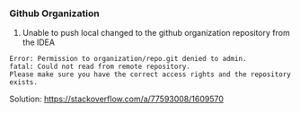 ### Github Organization

1. Unable to push local changed to the github organization repository from the IDEA
```error
Error: Permission to organization/repo.git denied to admin.
fatal: Could not read from remote repository.
Please make sure you have the correct access rights and the repository exists.
```


Solution:
https://stackoverflow.com/a/77593008/1609570

